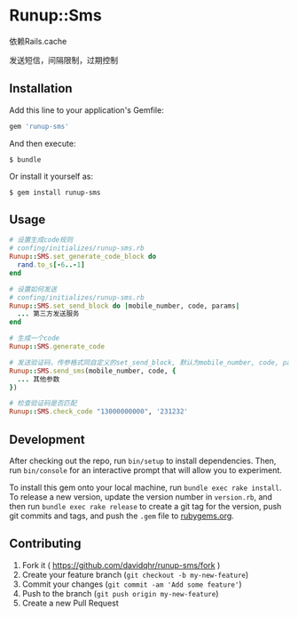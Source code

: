 # Runup::Sms

依赖Rails.cache

发送短信，间隔限制，过期控制

## Installation

Add this line to your application's Gemfile:

```ruby
gem 'runup-sms'
```

And then execute:

    $ bundle

Or install it yourself as:

    $ gem install runup-sms

## Usage

```ruby
# 设置生成code规则
# confing/initializes/runup-sms.rb
Runup::SMS.set_generate_code_block do
  rand.to_s[-6..-1]
end
```

```ruby
# 设置如何发送
# confing/initializes/runup-sms.rb
Runup::SMS.set_send_block do |mobile_number, code, params|
  ... 第三方发送服务
end
```

```ruby
# 生成一个code
Runup::SMS.generate_code
```

```ruby
# 发送验证码，传参格式同自定义的set_send_block, 默认为mobile_number, code, params
Runup::SMS.send_sms(mobile_number, code, {
  ... 其他参数
})
```

```ruby
# 检查验证码是否匹配
Runup::SMS.check_code "13000000000", '231232'
```

## Development

After checking out the repo, run `bin/setup` to install dependencies. Then, run `bin/console` for an interactive prompt that will allow you to experiment.

To install this gem onto your local machine, run `bundle exec rake install`. To release a new version, update the version number in `version.rb`, and then run `bundle exec rake release` to create a git tag for the version, push git commits and tags, and push the `.gem` file to [rubygems.org](https://rubygems.org).

## Contributing

1. Fork it ( https://github.com/davidqhr/runup-sms/fork )
2. Create your feature branch (`git checkout -b my-new-feature`)
3. Commit your changes (`git commit -am 'Add some feature'`)
4. Push to the branch (`git push origin my-new-feature`)
5. Create a new Pull Request
